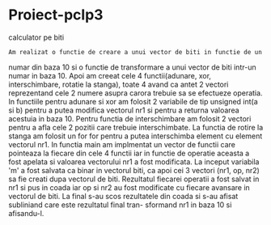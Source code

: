 # Proiect-pclp3
calculator pe biti

    Am realizat o functie de creare a unui vector de biti in functie de un
numar din baza 10 si o functie de transformare a unui vector de biti intr-un
numar in baza 10. Apoi am creeat cele 4 functii(adunare, xor, interschimbare,
rotatie la stanga), toate 4 avand ca antet 2 vectori reprezentand cele 2 numere
asupra carora trebuie sa se efectueze operatia. In functiile pentru adunare si
xor am folosit 2 variabile de tip unsigned int(a si b) pentru a putea modifica
vectorul nr1 si pentru a returna valoarea acestuia in baza 10. Pentru functia
de interschimbare am folosit 2 vectori pentru a afla cele 2 pozitii care
trebuie interschimbate. La functia de rotire la stanga am folosit un for for
pentru a putea interschimba element cu element vectorul nr1. In functia main
am implmentat un vector de functii care pointeaza la fiecare din cele 4 functii
iar in functie de operatie aceasta a fost apelata si valoarea vectorului nr1 a
fost modificata. La inceput variabila 'm' a fost salvata ca binar in vectorul
biti, ca apoi cei 3 vectori (nr1, op, nr2) sa fie creati dupa vectorul de biti.
Rezultatul fiecarei operatii a fost salvat in nr1 si pus in coada iar op si nr2
au fost modificate cu fiecare avansare in vectorul de biti. La final s-au scos 
rezultatele din coada si s-au afisat subliniand care este rezultatul final tran-
sformand nr1 in baza 10 si afisandu-l.
